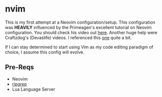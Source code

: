 # nvim
This is my first attempt at a Neovim configuration/setup.  This configuration was <b>HEAVILY</b> influenced by the Primeagen's excellent tutorial on Neovim configuration.  You should check his video out [here](https://www.youtube.com/watch?v=w7i4amO_zaE).  Another huge help were Craftzdog's (Devaslife) videos.  I referenced this [one](https://www.youtube.com/watch?v=ajmK0ZNcM4Q) quite a bit.

If I can stay determined to start using Vim as my code editing paradigm of choice, I assume this config will evolve.

## Pre-Reqs
- Neovim
- [ripgrep](https://github.com/BurntSushi/ripgrep)
- Lua Language Server
